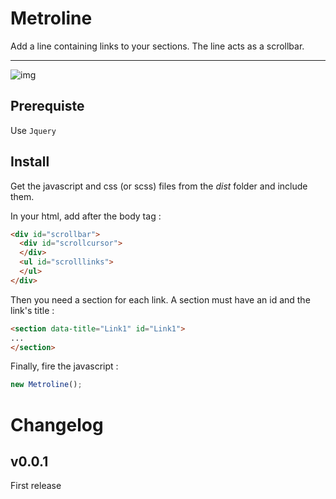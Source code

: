 # Metroline

Add a line containing links to your sections. The line acts as a scrollbar.

---

![img](http://s30.postimg.org/4digxvhip/Capture_d_cran_2015_06_25_14_14_16.png)

## Prerequiste

Use `Jquery`

## Install

Get the javascript and css (or scss) files from the *dist* folder and include them.

In your html, add after the body tag :

```html
<div id="scrollbar">
  <div id="scrollcursor">
  </div>
  <ul id="scrolllinks">
  </ul>
</div>
```

Then you need a section for each link. A section must have an id and the link's title :

```html
<section data-title="Link1" id="Link1">
...
</section>
```

Finally, fire the javascript :

```javascript
new Metroline();
```

# Changelog

## v0.0.1

First release
